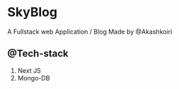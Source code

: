 # SkyBlog


A Fullstack web Application / Blog Made by @Akashkoiri

## @Tech-stack

1. Next JS
3. Mongo-DB